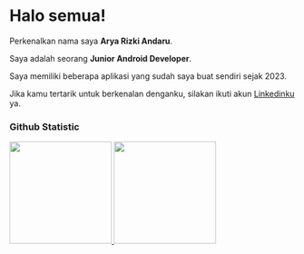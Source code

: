 # Halo semua!

Perkenalkan nama saya **Arya Rizki Andaru**.<br>

Saya adalah seorang **Junior Android Developer**.<br>

Saya memiliki beberapa aplikasi yang sudah saya buat sendiri sejak 2023.<br>

Jika kamu tertarik untuk berkenalan denganku, silakan ikuti akun [Linkedinku](https://www.linkedin.com/in/aryarizkiandaru/) ya.

### Github Statistic
<p align="left">
<a href="https://github.com/xryar">
  <img height="180em" src="https://github-readme-stats-eight-theta.vercel.app/api?username=xryar&show_icons=true&theme=algolia&include_all_commits=true&count_private=true"/>
  <img height="180em" src="https://github-readme-stats-eight-theta.vercel.app/api/top-langs/?username=xryar&layout=compact&layout=compact&theme=algolia"/>
</a>
</p>
